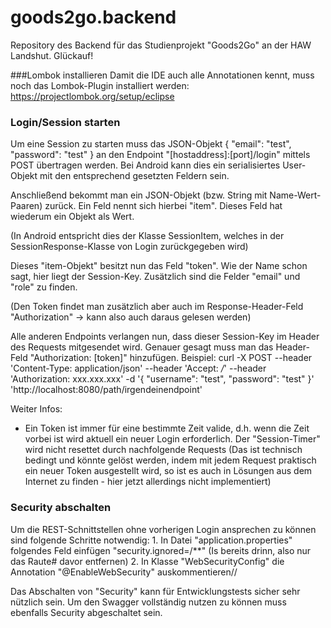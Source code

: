 ﻿# goods2go.backend
Repository des Backend für das Studienprojekt "Goods2Go" an der HAW Landshut. Glückauf!

###Lombok installieren
Damit die IDE auch alle Annotationen kennt, muss noch das Lombok-Plugin installiert werden:
https://projectlombok.org/setup/eclipse


### Login/Session starten
Um eine Session zu starten muss das JSON-Objekt 
{
	"email": "test",
	"password": "test"
}
an den Endpoint "[hostaddress]:[port]/login" mittels POST übertragen werden.
Bei Android kann dies ein serialisiertes User-Objekt mit den entsprechend gesetzten Feldern sein.

Anschließend bekommt man ein JSON-Objekt (bzw. String mit Name-Wert-Paaren) zurück. 
Ein Feld nennt sich hierbei "item". Dieses Feld hat wiederum ein Objekt als Wert.

(In Android entspricht dies der Klasse SessionItem, welches in der SessionResponse-Klasse von Login zurückgegeben wird)
 
Dieses "item-Objekt" besitzt nun das Feld "token". Wie der Name schon sagt, 
hier liegt der Session-Key. Zusätzlich sind die Felder "email" und "role" zu
finden.

(Den Token findet man zusätzlich aber auch im Response-Header-Feld
"Authorization" -> kann also auch daraus gelesen werden)

Alle anderen Endpoints verlangen nun, dass dieser Session-Key im Header des Requests
mitgesendet wird. Genauer gesagt muss man das Header-Feld "Authorization: [token]" hinzufügen.
Beispiel:
curl -X POST --header 'Content-Type: application/json' --header 'Accept: */*' --header 'Authorization: xxx.xxx.xxx' -d '{ "username": "test", "password": "test" }' 'http://localhost:8080/path/irgendeinendpoint'


Weiter Infos:
- Ein Token ist immer für eine bestimmte Zeit valide, d.h. wenn die Zeit vorbei ist wird
aktuell ein neuer Login erforderlich. Der "Session-Timer" wird nicht resettet durch
nachfolgende Requests (Das ist technisch bedingt und könnte gelöst werden, indem mit
jedem Request praktisch ein neuer Token ausgestellt wird, so ist es auch in Lösungen
aus dem Internet zu finden - hier jetzt allerdings nicht implementiert)
 

### Security abschalten
Um die REST-Schnittstellen ohne vorherigen Login ansprechen zu können
sind folgende Schritte notwendig:
	1. In Datei "application.properties" folgendes Feld einfügen "security.ignored=/**" 
	(Is bereits drinn, also nur das Raute# davor entfernen)
	2. In Klasse "WebSecurityConfig" die Annotation "@EnableWebSecurity" auskommentieren//
 
Das Abschalten von "Security" kann für Entwicklungstests sicher sehr nützlich sein.
Um den Swagger vollständig nutzen zu können muss ebenfalls Security abgeschaltet sein. 
